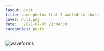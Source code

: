 ```yaml
---
layout: post
title: some photos that I wanted to share
cover: null.png
date:   2021-07-07 21:04:00
categories: posts
---
```


![waveforms](/assets/images/photographs/thumbnails/20210623_211557.jpg)